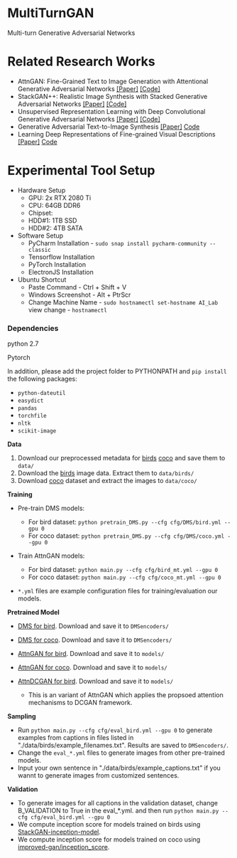 # MultiTurnGAN
Multi-turn Generative Adversarial Networks

# Related Research Works
- AttnGAN: Fine-Grained Text to Image Generation with Attentional Generative Adversarial Networks [[Paper]](https://arxiv.org/abs/1711.10485)  [[Code]](https://github.com/taoxugit/AttnGAN)
- StackGAN++: Realistic Image Synthesis with Stacked Generative Adversarial Networks [[Paper]](https://arxiv.org/abs/1710.10916) [[Code]](https://github.com/hanzhanggit/StackGAN-v2)
- Unsupervised Representation Learning with Deep Convolutional Generative Adversarial Networks [[Paper]](https://arxiv.org/abs/1511.06434)  [[Code]](https://github.com/carpedm20/DCGAN-tensorflow)
- Generative Adversarial Text-to-Image Synthesis [[Paper]](https://arxiv.org/abs/1605.05396) [Code](https://github.com/reedscot/icml2016)
- Learning Deep Representations of Fine-grained Visual Descriptions [[Paper]](https://arxiv.org/abs/1605.05395) [Code](https://github.com/reedscot/cvpr2016)

# Experimental Tool Setup
- Hardware Setup
  - GPU: 2x RTX 2080 Ti
  - CPU: 64GB DDR6
  - Chipset: 
  - HDD#1: 1TB SSD
  - HDD#2: 4TB SATA
- Software Setup
  - PyCharm Installation - `sudo snap install pycharm-community --classic`
  - Tensorflow Installation
  - PyTorch Installation
  - ElectronJS Installation
- Ubuntu Shortcut
  - Paste Command - Ctrl + Shift + V
  - Windows Screenshot - Alt + PtrScr
  - Change Machine Name - `sudo hostnamectl set-hostname AI_Lab` view change - `hostnamectl`

### Dependencies
python 2.7

Pytorch

In addition, please add the project folder to PYTHONPATH and `pip install` the following packages:
- `python-dateutil`
- `easydict`
- `pandas`
- `torchfile`
- `nltk`
- `scikit-image`



**Data**

1. Download our preprocessed metadata for [birds](https://drive.google.com/open?id=1O_LtUP9sch09QH3s_EBAgLEctBQ5JBSJ) [coco](https://drive.google.com/open?id=1rSnbIGNDGZeHlsUlLdahj0RJ9oo6lgH9) and save them to `data/`
2. Download the [birds](http://www.vision.caltech.edu/visipedia/CUB-200-2011.html) image data. Extract them to `data/birds/`
3. Download [coco](http://cocodataset.org/#download) dataset and extract the images to `data/coco/`



**Training**
- Pre-train DMS models:
  - For bird dataset: `python pretrain_DMS.py --cfg cfg/DMS/bird.yml --gpu 0`
  - For coco dataset: `python pretrain_DMS.py --cfg cfg/DMS/coco.yml --gpu 0`
 
- Train AttnGAN models:
  - For bird dataset: `python main.py --cfg cfg/bird_mt.yml --gpu 0`
  - For coco dataset: `python main.py --cfg cfg/coco_mt.yml --gpu 0`

- `*.yml` files are example configuration files for training/evaluation our models.



**Pretrained Model**
- [DMS for bird](https://drive.google.com/open?id=1GNUKjVeyWYBJ8hEU-yrfYQpDOkxEyP3V). Download and save it to `DMSencoders/`
- [DMS for coco](https://drive.google.com/open?id=1zIrXCE9F6yfbEJIbNP5-YrEe2pZcPSGJ). Download and save it to `DMSencoders/`
- [AttnGAN for bird](https://drive.google.com/open?id=1lqNG75suOuR_8gjoEPYNp8VyT_ufPPig). Download and save it to `models/`
- [AttnGAN for coco](https://drive.google.com/open?id=1i9Xkg9nU74RAvkcqKE-rJYhjvzKAMnCi). Download and save it to `models/`

- [AttnDCGAN for bird](https://drive.google.com/open?id=19TG0JUoXurxsmZLaJ82Yo6O0UJ6aDBpg). Download and save it to `models/`
  - This is an variant of AttnGAN which applies the propsoed attention mechanisms to DCGAN framework. 

**Sampling**
- Run `python main.py --cfg cfg/eval_bird.yml --gpu 0` to generate examples from captions in files listed in "./data/birds/example_filenames.txt". Results are saved to `DMSencoders/`. 
- Change the `eval_*.yml` files to generate images from other pre-trained models. 
- Input your own sentence in "./data/birds/example_captions.txt" if you wannt to generate images from customized sentences. 

**Validation**
- To generate images for all captions in the validation dataset, change B_VALIDATION to True in the eval_*.yml. and then run `python main.py --cfg cfg/eval_bird.yml --gpu 0`
- We compute inception score for models trained on birds using [StackGAN-inception-model](https://github.com/hanzhanggit/StackGAN-inception-model).
- We compute inception score for models trained on coco using [improved-gan/inception_score](https://github.com/openai/improved-gan/tree/master/inception_score).
